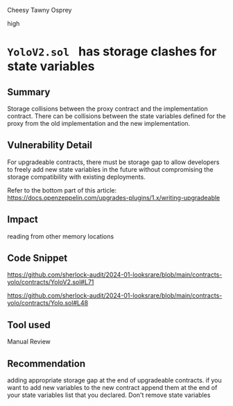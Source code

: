 Cheesy Tawny Osprey

high

# `YoloV2.sol `  has storage clashes for state variables

## Summary
Storage collisions between the proxy contract and the implementation contract.
There can be collisions between the state variables defined for the proxy from the old implementation 
and the new implementation.


## Vulnerability Detail
For upgradeable contracts, there must be storage gap to allow developers to freely add new state variables in the future without compromising the storage compatibility with existing deployments.

Refer to the bottom part of this article: https://docs.openzeppelin.com/upgrades-plugins/1.x/writing-upgradeable

## Impact
reading from other memory locations


## Code Snippet
https://github.com/sherlock-audit/2024-01-looksrare/blob/main/contracts-yolo/contracts/YoloV2.sol#L71

https://github.com/sherlock-audit/2024-01-looksrare/blob/main/contracts-yolo/contracts/Yolo.sol#L48

## Tool used

Manual Review

## Recommendation
adding appropriate storage gap at the end of upgradeable contracts.
if you want to add new variables to the new  contract append them at the end of your state variables  list that you declared.
Don't remove state variables
